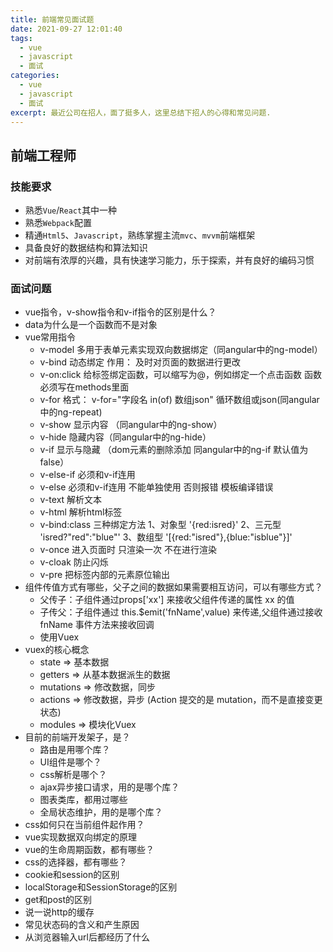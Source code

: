 ```yaml
---
title: 前端常见面试题   
date: 2021-09-27 12:01:40   
tags:
  - vue   
  - javascript   
  - 面试   
categories:
  - vue   
  - javascript   
  - 面试   
excerpt: 最近公司在招人，面了挺多人，这里总结下招人的心得和常见问题.
---
```


## 前端工程师
### 技能要求
- 熟悉`Vue`/`React`其中一种
- 熟悉`Webpack`配置
- 精通`Html5`、`Javascript`，熟练掌握主流`mvc`、`mvvm`前端框架
- 具备良好的数据结构和算法知识
- 对前端有浓厚的兴趣，具有快速学习能力，乐于探索，并有良好的编码习惯

### 面试问题
- vue指令，v-show指令和v-if指令的区别是什么？
- data为什么是一个函数而不是对象
- vue常用指令
  * v-model 多用于表单元素实现双向数据绑定（同angular中的ng-model）
  * v-bind 动态绑定 作用： 及时对页面的数据进行更改
  * v-on:click 给标签绑定函数，可以缩写为@，例如绑定一个点击函数 函数必须写在methods里面
  * v-for 格式： v-for="字段名 in(of) 数组json" 循环数组或json(同angular中的ng-repeat)
  * v-show 显示内容 （同angular中的ng-show）
  * v-hide 隐藏内容（同angular中的ng-hide）
  * v-if 显示与隐藏 （dom元素的删除添加 同angular中的ng-if 默认值为false）
  * v-else-if 必须和v-if连用
  * v-else 必须和v-if连用 不能单独使用 否则报错 模板编译错误
  * v-text 解析文本
  * v-html 解析html标签
  * v-bind:class 三种绑定方法 1、对象型 '{red:isred}' 2、三元型 'isred?"red":"blue"' 3、数组型 '[{red:"isred"},{blue:"isblue"}]'
  * v-once 进入页面时 只渲染一次 不在进行渲染
  * v-cloak 防止闪烁
  * v-pre 把标签内部的元素原位输出
- 组件传值方式有哪些，父子之间的数据如果需要相互访问，可以有哪些方式？
  * 父传子：子组件通过props['xx'] 来接收父组件传递的属性 xx 的值
  * 子传父：子组件通过 this.$emit('fnName',value) 来传递,父组件通过接收 fnName 事件方法来接收回调
  * 使用Vuex
- vuex的核心概念
  * state => 基本数据
  * getters => 从基本数据派生的数据
  * mutations => 修改数据，同步
  * actions => 修改数据，异步 (Action 提交的是 mutation，而不是直接变更状态)
  * modules => 模块化Vuex
- 目前的前端开发架子，是？
  * 路由是用哪个库？
  * UI组件是哪个？
  * css解析是哪个？
  * ajax异步接口请求，用的是哪个库？
  * 图表类库，都用过哪些
  * 全局状态维护，用的是哪个库？
- css如何只在当前组件起作用？
- vue实现数据双向绑定的原理
- vue的生命周期函数，都有哪些？
- css的选择器，都有哪些？
- cookie和session的区别
- localStorage和SessionStorage的区别
- get和post的区别
- 说一说http的缓存
- 常见状态码的含义和产生原因
- 从浏览器输入url后都经历了什么
